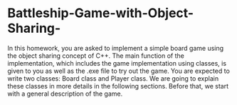 # Battleship-Game-with-Object-Sharing-
In this homework, you are asked to implement a simple board game using the object sharing concept of C++. The main function of the implementation, which includes the game implementation using classes, is given to you as well as the .exe file to try out the game. You are expected to write two classes: Board class and Player class. We are going to explain these classes in more details in the following sections. Before that, we start with a general description of the game.   
